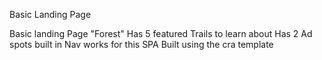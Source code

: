 <!-- @format -->

Basic Landing Page

Basic landing Page "Forest"
Has 5 featured Trails to learn about
Has 2 Ad spots built in
Nav works for this SPA
Built using the cra template
